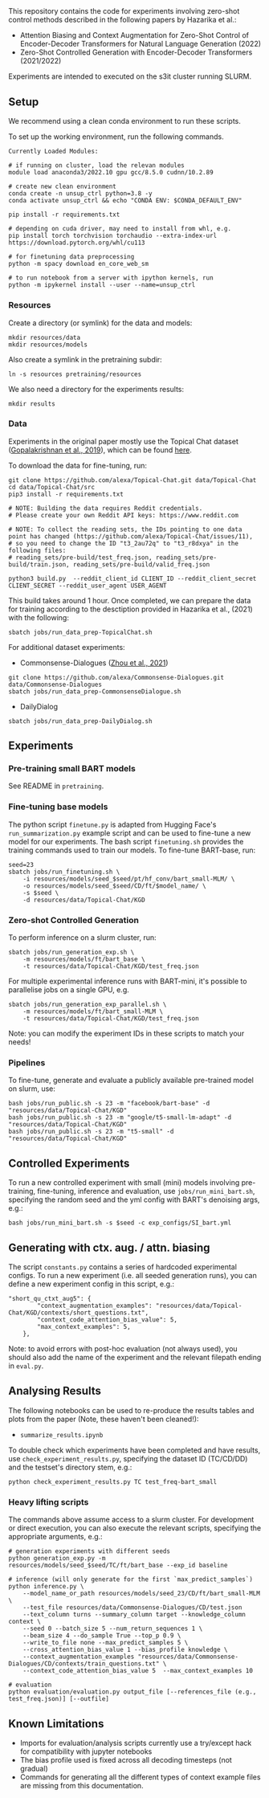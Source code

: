
## 

This repository contains the code for experiments involving zero-shot control methods described in the following papers by Hazarika et al.:

- Attention Biasing and Context Augmentation for Zero-Shot Control of Encoder-Decoder Transformers for Natural Language Generation (2022)
- Zero-Shot Controlled Generation with Encoder-Decoder Transformers (2021/2022)

Experiments are intended to executed on the s3it cluster running SLURM.

## Setup

We recommend using a clean conda environment to run these scripts.

To set up the working environment, run the following commands.

```
Currently Loaded Modules:

# if running on cluster, load the relevan modules
module load anaconda3/2022.10 gpu gcc/8.5.0 cudnn/10.2.89

# create new clean environment
conda create -n unsup_ctrl python=3.8 -y
conda activate unsup_ctrl && echo "CONDA ENV: $CONDA_DEFAULT_ENV"

pip install -r requirements.txt

# depending on cuda driver, may need to install from whl, e.g.
pip install torch torchvision torchaudio --extra-index-url https://download.pytorch.org/whl/cu113

# for finetuning data preprocessing
python -m spacy download en_core_web_sm

# to run notebook from a server with ipython kernels, run
python -m ipykernel install --user --name=unsup_ctrl
```

### Resources

Create a directory (or symlink) for the data and models:

```
mkdir resources/data
mkdir resources/models
```

Also create a symlink in the pretraining subdir:

```
ln -s resources pretraining/resources
```

We also need a directory for the experiments results:

```
mkdir results
```

### Data

Experiments in the original paper mostly use the 
Topical Chat dataset ([Gopalakrishnan et al., 2019](https://m.media-amazon.com/images/G/01/amazon.jobs/3079_Paper._CB1565131710_.pdf)), 
which can be found [here](https://github.com/alexa/Topical-Chat).

To download the data for fine-tuning, run:

```
git clone https://github.com/alexa/Topical-Chat.git data/Topical-Chat
cd data/Topical-Chat/src
pip3 install -r requirements.txt

# NOTE: Building the data requires Reddit credentials. 
# Please create your own Reddit API keys: https://www.reddit.com

# NOTE: To collect the reading sets, the IDs pointing to one data point has changed (https://github.com/alexa/Topical-Chat/issues/11),
# so you need to change the ID "t3_2au72q" to "t3_r8dxya" in the following files:
# reading_sets/pre-build/test_freq.json, reading_sets/pre-build/train.json, reading_sets/pre-build/valid_freq.json

python3 build.py  --reddit_client_id CLIENT_ID --reddit_client_secret CLIENT_SECRET --reddit_user_agent USER_AGENT
```

This build takes around 1 hour. Once completed, we can prepare the data for training according to the desctiption provided in Hazarika et al., (2021) with the following:

```
sbatch jobs/run_data_prep-TopicalChat.sh
```

For additional dataset experiments:

- Commonsense-Dialogues ([Zhou et al., 2021](https://arxiv.org/abs/2109.06427))

```
git clone https://github.com/alexa/Commonsense-Dialogues.git data/Commonsense-Dialogues
sbatch jobs/run_data_prep-CommonsenseDialogue.sh
```

- DailyDialog

```
sbatch jobs/run_data_prep-DailyDialog.sh
```

## Experiments 

### Pre-training small BART models

See README in `pretraining`.

### Fine-tuning base models

The python script `finetune.py` is adapted from Hugging Face's `run_summarization.py` example script and can be used to fine-tune a new model for our experiments.
The bash script `finetuning.sh` provides the training commands used to train our models. To fine-tune BART-base, run:

```
seed=23
sbatch jobs/run_finetuning.sh \
    -i resources/models/seed_$seed/pt/hf_conv/bart_small-MLM/ \
    -o resources/models/seed_$seed/CD/ft/$model_name/ \
    -s $seed \
    -d resources/data/Topical-Chat/KGD
```

### Zero-shot Controlled Generation

To perform inference on a slurm cluster, run:

```
sbatch jobs/run_generation_exp.sh \
    -m resources/models/ft/bart_base \
    -t resources/data/Topical-Chat/KGD/test_freq.json
```

For multiple experimental inference runs with BART-mini, it's possible to parallelise jobs on a single GPU, e.g.

```
sbatch jobs/run_generation_exp_parallel.sh \
    -m resources/models/ft/bart_small-MLM \
    -t resources/data/Topical-Chat/KGD/test_freq.json
```

Note: you can modify the experiment IDs in these scripts to match your needs!

### Pipelines

To fine-tune, generate and evaluate a publicly available pre-trained model on slurm, use:

```
bash jobs/run_public.sh -s 23 -m "facebook/bart-base" -d "resources/data/Topical-Chat/KGD"
bash jobs/run_public.sh -s 23 -m "google/t5-small-lm-adapt" -d "resources/data/Topical-Chat/KGD"
bash jobs/run_public.sh -s 23 -m "t5-small" -d "resources/data/Topical-Chat/KGD"
```

## Controlled Experiments

To run a new controlled experiment with small (mini) models involving pre-training, fine-tuning, inference and evaluation, use `jobs/run_mini_bart.sh`, specifying the random seed and the yml config with BART's denoising args, e.g.:

```
bash jobs/run_mini_bart.sh -s $seed -c exp_configs/SI_bart.yml

```

## Generating with ctx. aug. / attn. biasing

The script `constants.py` contains a series of hardcoded experimental configs. 
To run a new experiment (i.e. all seeded generation runs), you can define a new experiment config in this script, e.g.:

```
"short_qu_ctxt_aug5": {
        "context_augmentation_examples": "resources/data/Topical-Chat/KGD/contexts/short_questions.txt",
        "context_code_attention_bias_value": 5,
        "max_context_examples": 5,
    },
```

Note: to avoid errors with post-hoc evaluation (not always used), you should also add the name of the experiment and the relevant filepath ending in `eval.py`.


## Analysing Results

The following notebooks can be used to re-produce the results tables and plots from the paper (Note, these haven't been cleaned!):
 
- `summarize_results.ipynb` 


To double check which experiments have been completed and have results, use `check_experiment_results.py`, specifying the dataset ID (TC/CD/DD) and the testset's directory stem, e.g.:

```
python check_experiment_results.py TC test_freq-bart_small
```

### Heavy lifting scripts

The commands above assume access to a slurm cluster. For development or direct execution, you can also execute the relevant scripts, specifying the appropriate arguments, e.g.:

```
# generation experiments with different seeds
python generation_exp.py -m resources/models/seed_$seed/TC/ft/bart_base --exp_id baseline

# inference (will only generate for the first `max_predict_samples`)
python inference.py \
    --model_name_or_path resources/models/seed_23/CD/ft/bart_small-MLM \
    --test_file resources/data/Commonsense-Dialogues/CD/test.json 
    --text_column turns --summary_column target --knowledge_column context \
    --seed 0 --batch_size 5 --num_return_sequences 1 \
    --beam_size 4 --do_sample True --top_p 0.9 \
    --write_to_file none --max_predict_samples 5 \
    --cross_attention_bias_value 1 --bias_profile knowledge \
    --context_augmentation_examples "resources/data/Commonsense-Dialogues/CD/contexts/train_questions.txt" \
    --context_code_attention_bias_value 5  --max_context_examples 10

# evaluation
python evaluation/evaluation.py output_file [--references_file (e.g., test_freq.json)] [--outfile]
```

## Known Limitations

- Imports for evaluation/analysis scripts currently use a try/except hack for compatibility with jupyter notebooks
- The bias profile used is fixed across all decoding timesteps (not gradual)
- Commands for generating all the different types of context example files are missing from this documentation.